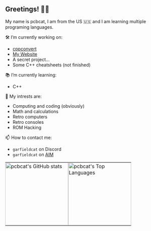 ## Greetings! 👋😃
My name is pcbcat, I am from the US 🇺🇸 and I am learning multiple programing languages.

🛠️ I’m currently working on:
  - [cppconvert](https://github.com/pcbcat/cppconvert)
  - [My Website](https://pcbcat.neocities.org)
  - A secret project...
  - Some C++ cheatsheets (not finished)
  
📚 I’m currently learning:
  - C++

💫 My intrests are:
  - Computing and coding (obviously)
  - Math and calculations
  - Retro computers
  - Retro consoles
  - ROM Hacking

📫 How to contact me: 
  - `garfieldcat` on Discord
  - `garfieldcat` on [AIM](https://nina.chat/)

<table border="0" cellspacing="0" cellpadding="0" style="border-collapse: collapse;">
  <tr>
    <td valign="top" style="padding: 0; border: none;">
      <a href="https://github.com/pcbcat">
        <picture>
          <source media="(prefers-color-scheme: dark)" srcset="https://github-readme-stats.vercel.app/api?username=pcbcat&show_icons=true&theme=dark">
          <img alt="pcbcat's GitHub stats" src="https://github-readme-stats.vercel.app/api?username=pcbcat&show_icons=true&theme=default" height="200" style="display: block;">
        </picture>
      </a>
    </td>
    <td valign="top" style="padding: 0; border: none;">
      <a href="https://github.com/pcbcat">
        <picture>
          <source media="(prefers-color-scheme: dark)" srcset="https://github-readme-stats.vercel.app/api/top-langs/?username=pcbcat&layout=donut&theme=dark">
          <img alt="pcbcat's Top Languages" src="https://github-readme-stats.vercel.app/api/top-langs/?username=pcbcat&layout=donut&theme=default" height="200" style="display: block;">
        </picture>
      </a>
    </td>
  </tr>
</table>
